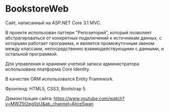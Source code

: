 # BookstoreWeb

Сайт, написанный на ASP.NET Core 3.1 MVC.  
  
В проекте использован паттерн "Репозиторий", который позволяет абстрагироваться от конкретных подключений к источникам данных, с которыми работает программа, и является промежуточным звеном между классами, непосредственно взаимодействующими с данными, и остальной программой.
 
Для управления и хранения учетной записи администратора использована платформа Core Identity.

В качестве ORM использовался Entity Framework.

Фронтенд: HTML5, CSS3, Bootstrap 5.

Демонстрация сайта: https://www.youtube.com/watch?v=MWZ5t2eg0zU&ab_channel=AliceSwan
